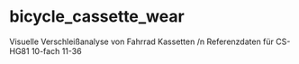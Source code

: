# bicycle_cassette_wear

Visuelle Verschleißanalyse von Fahrrad Kassetten /n
Referenzdaten für CS-HG81 10-fach 11-36
